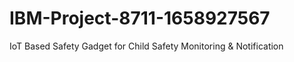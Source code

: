 # IBM-Project-8711-1658927567
IoT Based Safety Gadget for Child Safety Monitoring &amp; Notification
